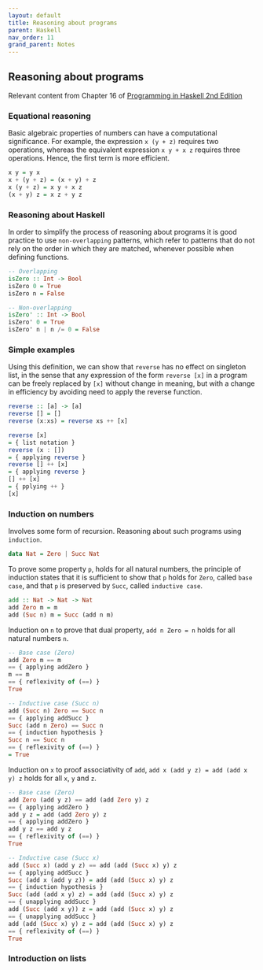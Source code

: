 ```yaml
---
layout: default
title: Reasoning about programs
parent: Haskell
nav_order: 11
grand_parent: Notes
---
```


## Reasoning about programs
Relevant content from Chapter 16 of [Programming in Haskell 2nd Edition](https://www.cambridge.org/us/academic/subjects/computer-science/programming-languages-and-applied-logic/programming-haskell-2nd-edition)

### Equational reasoning

Basic algebraic properties of numbers can have a computational significance.
For example, the expression `x (y + z)` requires two operations, whereas the equivalent expression `x y + x z` requires three operations.
Hence, the first term is more efficient.

```haskell
x y = y x
x + (y + z) = (x + y) + z
x (y + z) = x y + x z
(x + y) z = x z + y z
```

### Reasoning about Haskell

In order to simplify the process of reasoning about programs it is good practice to use `non-overlapping` patterns, which refer to patterns that do not rely on the order in which they are matched, whenever possible when defining functions.

```haskell
-- Overlapping
isZero :: Int -> Bool
isZero 0 = True
isZero n = False

-- Non-overlapping
isZero' :: Int -> Bool
isZero' 0 = True
isZero' n | n /= 0 = False
```

### Simple examples

Using this definition, we can show that `reverse` has no effect on singleton list, in the sense that any expression of the form `reverse [x]` in a program can be freely replaced by `[x]` without change in meaning,
but with a change in efficiency by avoiding need to apply the reverse function.

```haskell
reverse :: [a] -> [a]
reverse [] = []
reverse (x:xs) = reverse xs ++ [x]

reverse [x]
= { list notation }
reverse (x : [])
= { applying reverse }
reverse [] ++ [x]
= { applying reverse }
[] ++ [x]
= { pplying ++ }
[x]
```

### Induction on numbers

Involves some form of recursion. Reasoning about such programs using `induction`.

```haskell
data Nat = Zero | Succ Nat
```

To prove some property `p`, holds for all natural numbers, the principle of induction states that it is sufficient to show that `p` holds for `Zero`,
called `base case`, and that `p` is preserved by `Succ`, called `inductive case`.

```haskell
add :: Nat -> Nat -> Nat
add Zero m = m
add (Suc n) m = Succ (add n m)
```

Induction on `n` to prove that dual property, `add n Zero = n` holds for all natural numbers `n`.

```haskell
-- Base case (Zero)
add Zero m == m
== { applying addZero }
m == m
== { reflexivity of (==) }
True

-- Inductive case (Succ n)
add (Succ n) Zero == Succ n
== { applying addSucc }
Succ (add n Zero) == Succ n
== { induction hypothesis }
Succ n == Succ n
== { reflexivity of (==) }
= True
```

Induction on `x` to proof associativity of `add`, `add x (add y z) = add (add x y) z` holds for all `x`, `y` and `z`.

```haskell
-- Base case (Zero)
add Zero (add y z) == add (add Zero y) z
== { applying addZero }
add y z = add (add Zero y) z
== { applying addZero }
add y z == add y z
== { reflexivity of (==) }
True

-- Inductive case (Succ x)
add (Succ x) (add y z) == add (add (Succ x) y) z
== { applying addSucc }
Succ (add x (add y z)) = add (add (Succ x) y) z
== { induction hypothesis }
Succ (add (add x y) z) = add (add (Succ x) y) z
== { unapplying addSucc }
add (Succ (add x y)) z = add (add (Succ x) y) z
== { unapplying addSucc }
add (add (Succ x) y) z = add (add (Succ x) y) z
== { reflexivity of (==) }
True
```

### Introduction on lists


